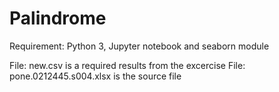 # Palindrome
Requirement: Python 3, Jupyter notebook and seaborn module

File: new.csv is a required results from the excercise
File: pone.0212445.s004.xlsx is the source file
